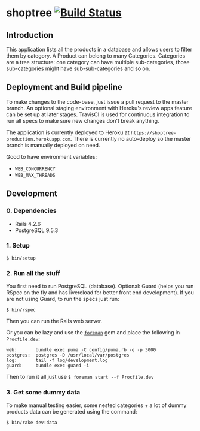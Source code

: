 # shoptree [![Build Status](https://travis-ci.com/zamakkat/shoptree.svg?token=bCR1V8MpYjHu4przYp1u&branch=master)](https://travis-ci.com/zamakkat/shoptree)
## Introduction
This application lists all the products in a database and allows users to filter them by category. A Product can belong to many Categories. Categories are a tree structure: one category can have multiple sub-categories, those sub-categories might have sub-sub-categories and so on.

## Deployment and Build pipeline
To make changes to the code-base, just issue a pull request to the master branch. An optional staging environment with Heroku's review apps feature can be set up at later stages. TravisCI is used for continuous integration to run all specs to make sure new changes don't break anything.

The application is currently deployed to Heroku at `https://shoptree-production.herokuapp.com`. There is currently no auto-deploy so the master branch is manually deployed on need.

Good to have environment variables:
- `WEB_CONCURRENCY`
- `WEB_MAX_THREADS`

## Development
### 0. Dependencies
- Rails 4.2.6
- PostgreSQL 9.5.3

### 1. Setup
```
$ bin/setup
```

### 2. Run all the stuff
You first need to run PostgreSQL (database). Optional: Guard (helps you run RSpec on the fly and has livereload for better front end development). If you are not using Guard, to run the specs just run:

```
$ bin/rspec
```

Then you can run the Rails web server.

Or you can be lazy and use the [`foreman`](https://github.com/ddollar/foreman) gem and place the following in `Procfile.dev`:
```
web:       bundle exec puma -C config/puma.rb -q -p 3000
postgres:  postgres -D /usr/local/var/postgres
log:       tail -f log/development.log
guard:     bundle exec guard -i
```
Then to run it all just use `$ foreman start --f Procfile.dev`

### 3. Get some dummy data
To make manual testing easier, some nested categories + a lot of dummy products data can be generated using the command:
```
$ bin/rake dev:data
```
